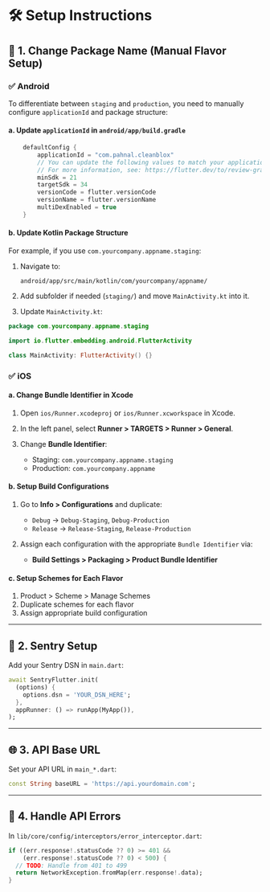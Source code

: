 # 🛠 Setup Instructions

## 🔧 1. Change Package Name (Manual Flavor Setup)

### ✅ Android

To differentiate between `staging` and `production`, you need to manually configure `applicationId` and package structure:

#### a. Update `applicationId` in `android/app/build.gradle`

```kotlin
    defaultConfig {
        applicationId = "com.pahnal.cleanblox"
        // You can update the following values to match your application needs.
        // For more information, see: https://flutter.dev/to/review-gradle-config.
        minSdk = 21
        targetSdk = 34
        versionCode = flutter.versionCode
        versionName = flutter.versionName
        multiDexEnabled = true
    }
```

#### b. Update Kotlin Package Structure

For example, if you use `com.yourcompany.appname.staging`:

1. Navigate to:

   ```
   android/app/src/main/kotlin/com/yourcompany/appname/
   ```
2. Add subfolder if needed (`staging/`) and move `MainActivity.kt` into it.
3. Update `MainActivity.kt`:

```kotlin
package com.yourcompany.appname.staging

import io.flutter.embedding.android.FlutterActivity

class MainActivity: FlutterActivity() {}
```

### ✅ iOS

#### a. Change Bundle Identifier in Xcode

1. Open `ios/Runner.xcodeproj` or `ios/Runner.xcworkspace` in Xcode.
2. In the left panel, select **Runner > TARGETS > Runner > General**.
3. Change **Bundle Identifier**:

   * Staging: `com.yourcompany.appname.staging`
   * Production: `com.yourcompany.appname`

#### b. Setup Build Configurations

1. Go to **Info > Configurations** and duplicate:

   * `Debug` → `Debug-Staging`, `Debug-Production`
   * `Release` → `Release-Staging`, `Release-Production`

2. Assign each configuration with the appropriate `Bundle Identifier` via:

   * **Build Settings > Packaging > Product Bundle Identifier**

#### c. Setup Schemes for Each Flavor

1. Product > Scheme > Manage Schemes
2. Duplicate schemes for each flavor
3. Assign appropriate build configuration

---

## 🔐 2. Sentry Setup

Add your Sentry DSN in `main.dart`:

```dart
await SentryFlutter.init(
  (options) {
    options.dsn = 'YOUR_DSN_HERE';
  },
  appRunner: () => runApp(MyApp()),
);
```

---

## 🌐 3. API Base URL

Set your API URL in `main_*.dart`:

```dart
const String baseURL = 'https://api.yourdomain.com';
```

---

## 🚨 4. Handle API Errors

In `lib/core/config/interceptors/error_interceptor.dart`:

```dart
if ((err.response!.statusCode ?? 0) >= 401 &&
    (err.response!.statusCode ?? 0) < 500) {
  // TODO: Handle from 401 to 499
  return NetworkException.fromMap(err.response!.data);
}
```
